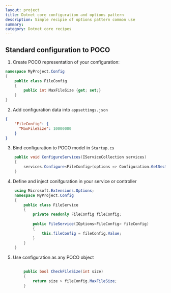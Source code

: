 ```yaml
---
layout: project
title: Dotnet core configuration and options pattern
description: Simple recipie of options pattern common use
summary: 
category: Dotnet core recipes
---
```


## Standard configuration to POCO
1. Create POCO representation of your configuration:
```cs
namespace MyProject.Config
{
    public class FileConfig
    {
        public int MaxFileSize {get; set;}
    }
}
```
2. Add configuration data into `appsettings.json`
```json
{
    "FileConfig": {
      "MaxFileSize": 10000000
    }
}
```
3. Bind configuration to POCO model in `Startup.cs` 
```cs
    public void ConfigureServices(IServiceCollection services)
    {
        services.Configure<FileConfig>(options => Configuration.GetSection("FileConfig").Bind(options));
    }
```
4. Define and inject conifguration in your service or controller
```cs
    using Microsoft.Extensions.Options;
    namespace MyProject.Config
    {
        public class FileService
        {
            private readonly FileConfig fileConfig;
            
            public FileService(IOptions<FileConfig> fileConfig)
            {
                this.fileConfig = fileConfig.Value;
            }
        }
    }
```

5. Use configuration as any POCO object
```cs
       
        public bool CheckFileSize(int size)
        {
            return size > fileConfig.MaxFileSize;
        }
```

